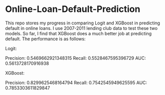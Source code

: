 # Online-Loan-Default-Prediction

This repo stores my progress in comparing Logit and XGBoost in predicting default in online loans. I use 2007-2011 lending club data to test these two models. So far, I find that XGBoost does a much better job at predicting default. The performance is as follows:

Logit:

Precision:  0.5469662921348315
Recall:  0.5528467595396729
AUC:  0.5613728170916938

XGBoost:

Precision:  0.8299625468164794
Recall:  0.7542545949625595
AUC:  0.7853303611829847

